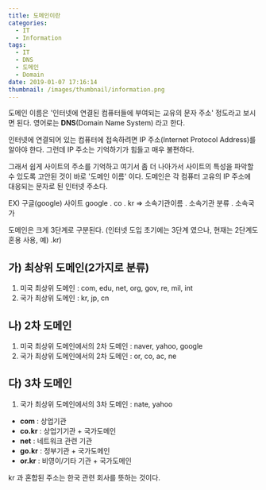 ```yaml
---
title: 도메인이란
categories:
  - IT
  - Information
tags:
  - IT
  - DNS
  - 도메인
  - Domain
date: 2019-01-07 17:16:14
thumbnail: /images/thumbnail/information.png
---
```


도메인 이름은 '인터넷에 연결된 컴퓨터들에 부여되는 교유의 문자 주소' 정도라고 보시면 된다. 영어로는 **DNS**(Domain Name System) 라고 한다.

인터넷에 연결되어 있는 컴퓨터에 접속하려면 IP 주소(Internet Protocol Address)를 알아야 한다. 그런데 IP 주소는 기억하기가 힘들고 매우 불편하다.

그래서 쉽게 사이트의 주소를 기억하고 여기서 좀 더 나아가서 사이트의 특성을 파악할 수 있도록 고안된 것이 바로 '도메인 이름' 이다. 도메인은 각 컴퓨터 고유의 IP 주소에 대응되는 문자로 된 인터넷 주소다.

EX) 구글(google) 사이트
google . co . kr => 소속기관이름 . 소속기관 분류 . 소속국가

도메인은 크게 3단계로 구분된다.
(인터넷 도입 초기에는 3단계 였으나, 현재는 2단계도 혼용 사용, 예) .kr)

## 가) 최상위 도메인(2가지로 분류)

1. 미국 최상위 도메인 : com, edu, net, org, gov, re, mil, int
2. 국가 최상위 도메인 : kr, jp, cn

## 나) 2차 도메인

1. 미국 최상위 도메인에서의 2차 도메인 : naver, yahoo, google
2. 국가 최상위 도메인에서의 2차 도메인 : or, co, ac, ne

## 다) 3차 도메인

1. 국가 최상위 도메인에서의 3차 도메인 : nate, yahoo

- **com** : 상업기관
- **co.kr** : 상업기기관 + 국가도메인
- **net** : 네트워크 관련 기관
- **go.kr** : 정부기관 + 국가도메인
- **or.kr** : 비영이/기타 기관 + 국가도메인

kr 과 혼합된 주소는 한국 관련 회사를 뜻하는 것이다.
